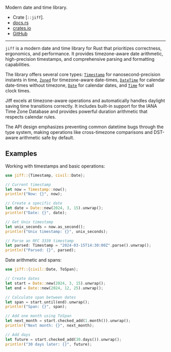 Modern date and time library.

- Crate [`::jiff`].
- [docs.rs](https://docs.rs/jiff)
- [crates.io](https://crates.io/crates/jiff)
- [GitHub](https://github.com/BurntSushi/jiff)

---

`jiff` is a modern date and time library for Rust that prioritizes correctness,
ergonomics, and performance. It provides timezone-aware date arithmetic,
high-precision timestamps, and comprehensive parsing and formatting capabilities.

The library offers several core types:
[`Timestamp`] for nanosecond-precision instants in time,
[`Zoned`] for timezone-aware date-times,
[`DateTime`] for calendar date-times without timezone,
[`Date`] for calendar dates,
and [`Time`] for wall clock times.

Jiff excels at timezone-aware operations and automatically handles
daylight saving time transitions correctly.
It includes built-in support for the IANA Time Zone Database
and provides powerful duration arithmetic that respects calendar rules.

The API design emphasizes preventing common datetime bugs through
the type system, making operations like cross-timezone comparisons
and DST-aware arithmetic safe by default.

## Examples

Working with timestamps and basic operations:

```rust
use jiff::{Timestamp, civil::Date};

// Current timestamp
let now = Timestamp::now();
println!("Now: {}", now);

// Create a specific date
let date = Date::new(2024, 3, 15).unwrap();
println!("Date: {}", date);

// Get Unix timestamp
let unix_seconds = now.as_second();
println!("Unix timestamp: {}", unix_seconds);

// Parse an RFC 3339 timestamp
let parsed: Timestamp = "2024-03-15T14:30:00Z".parse().unwrap();
println!("Parsed: {}", parsed);
```

Date arithmetic and spans:

```rust
use jiff::{civil::Date, ToSpan};

// Create dates
let start = Date::new(2024, 3, 15).unwrap();
let end = Date::new(2024, 12, 25).unwrap();

// Calculate span between dates
let span = start.until(end).unwrap();
println!("Span: {}", span);

// Add one month using ToSpan
let next_month = start.checked_add(1.month()).unwrap();
println!("Next month: {}", next_month);

// Add days
let future = start.checked_add(30.days()).unwrap();
println!("30 days later: {}", future);
```

[`Timestamp`]: crate::jiff::Timestamp
[`Zoned`]: crate::jiff::Zoned
[`DateTime`]: crate::jiff::civil::DateTime
[`Date`]: crate::jiff::civil::Date
[`Time`]: crate::jiff::civil::Time